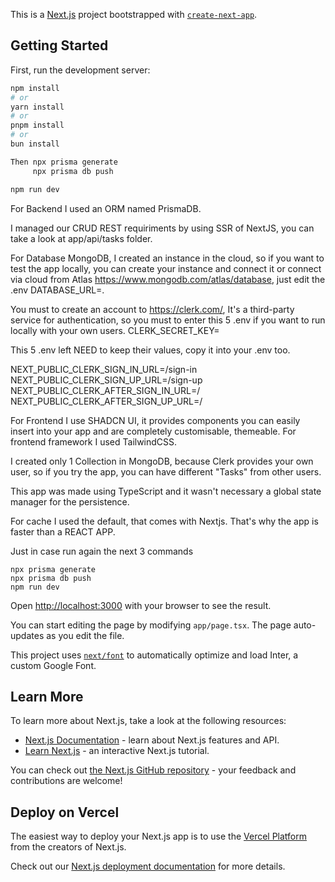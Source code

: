 This is a [Next.js](https://nextjs.org/) project bootstrapped with [`create-next-app`](https://github.com/vercel/next.js/tree/canary/packages/create-next-app).

## Getting Started

First, run the development server:

```bash
npm install
# or
yarn install
# or
pnpm install
# or
bun install

Then npx prisma generate
     npx prisma db push

npm run dev
```

For Backend I used an ORM named PrismaDB.

I managed our CRUD REST requiriments by using SSR of NextJS, you can take a look at app/api/tasks folder.

For Database MongoDB, I created an instance in the cloud, so if you want to test the app locally, you can create your instance and connect it or connect via cloud from Atlas https://www.mongodb.com/atlas/database, just edit the .env DATABASE_URL=<AND PUT HERE THE GIVEN URL HERE>.

You must to create an account to https://clerk.com/, It's a third-party service for authentication, so you must to enter this 5 .env if you want to run locally with your own users.
CLERK_SECRET_KEY=<AND PUT HERE THE GIVEN SECRET KEY>

This 5 .env left NEED to keep their values, copy it into your .env too.

NEXT_PUBLIC_CLERK_SIGN_IN_URL=/sign-in
NEXT_PUBLIC_CLERK_SIGN_UP_URL=/sign-up
NEXT_PUBLIC_CLERK_AFTER_SIGN_IN_URL=/
NEXT_PUBLIC_CLERK_AFTER_SIGN_UP_URL=/

For Frontend I use SHADCN UI, it provides components you can easily insert into your app and are completely customisable, themeable.
For frontend framework I used TailwindCSS.

I created only 1 Collection in MongoDB, because Clerk provides your own user, so if you try the app, you can have different "Tasks" from other users.

This app was made using TypeScript and it wasn't necessary a global state manager for the persistence.

For cache I used the default, that comes with Nextjs. That's why the app is faster than a REACT APP.

Just in case run again the next 3 commands
```
npx prisma generate
npx prisma db push
npm run dev
```

Open [http://localhost:3000](http://localhost:3000) with your browser to see the result.

You can start editing the page by modifying `app/page.tsx`. The page auto-updates as you edit the file.

This project uses [`next/font`](https://nextjs.org/docs/basic-features/font-optimization) to automatically optimize and load Inter, a custom Google Font.

## Learn More

To learn more about Next.js, take a look at the following resources:

- [Next.js Documentation](https://nextjs.org/docs) - learn about Next.js features and API.
- [Learn Next.js](https://nextjs.org/learn) - an interactive Next.js tutorial.

You can check out [the Next.js GitHub repository](https://github.com/vercel/next.js/) - your feedback and contributions are welcome!

## Deploy on Vercel

The easiest way to deploy your Next.js app is to use the [Vercel Platform](https://vercel.com/new?utm_medium=default-template&filter=next.js&utm_source=create-next-app&utm_campaign=create-next-app-readme) from the creators of Next.js.

Check out our [Next.js deployment documentation](https://nextjs.org/docs/deployment) for more details.
